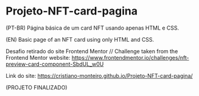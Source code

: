# Projeto-NFT-card-pagina
(PT-BR) Página básica de um card NFT usando apenas HTML e CSS.

(EN) Basic page of an NFT card using only HTML and CSS.

Desafio retirado do site Frontend Mentor // Challenge taken from the Frontend Mentor website:
https://www.frontendmentor.io/challenges/nft-preview-card-component-SbdUL_w0U  

Link do site: https://cristiano-monteiro.github.io/Projeto-NFT-card-pagina/

(PROJETO FINALIZADO)
